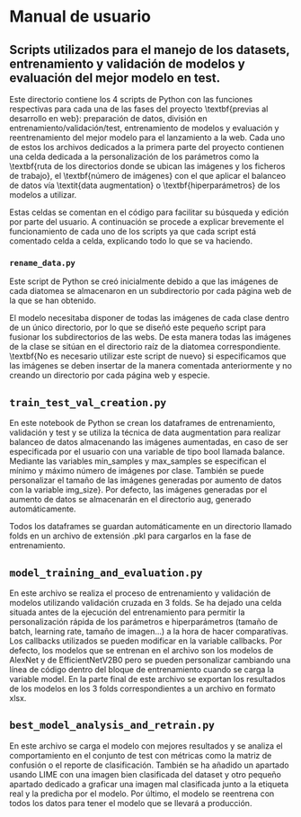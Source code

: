 # Manual de usuario 
## Scripts utilizados para el manejo de los datasets, entrenamiento y validación de modelos y evaluación del mejor modelo en test.

Este directorio contiene los 4 scripts de Python con las funciones respectivas para cada una de las fases del proyecto \textbf{previas al desarrollo en web}: preparación de datos, división en entrenamiento/validación/test, entrenamiento de modelos y evaluación y reentrenamiento del mejor modelo para el lanzamiento a la web. Cada uno de estos los archivos dedicados a la primera parte del proyecto contienen una celda dedicada a la personalización de los parámetros como la \textbf{ruta de los directorios donde se ubican las imágenes y los ficheros de trabajo}, el \textbf{número de imágenes} con el que aplicar el balanceo de datos vía \textit{data augmentation} o \textbf{hiperparámetros} de los modelos a utilizar. 

Estas celdas se comentan en el código para facilitar su búsqueda y edición por parte del usuario. 
A continuación se procede a explicar brevemente el funcionamiento de cada uno de los scripts ya que cada script está comentado celda a celda, explicando todo lo que se va haciendo. 

### ```rename_data.py```

Este script de Python se creó inicialmente debido a que las imágenes de cada diatomea se almacenaron en un subdirectorio por cada página web de la que se han obtenido.

El modelo necesitaba disponer de todas las imágenes de cada clase dentro de un único directorio, por lo que se diseñó este pequeño script para fusionar los subdirectorios de las webs. De esta manera todas las imágenes de la clase se sitúan en el directorio raíz de la diatomea correspondiente. \textbf{No es necesario utilizar este script de nuevo} si especificamos que las imágenes se deben insertar de la manera comentada anteriormente y no creando un directorio por cada página web y especie.

## ```train_test_val_creation.py```
En este notebook de Python se crean los dataframes de entrenamiento, validación y test y se utiliza la técnica de data augmentation para realizar balanceo de datos almacenando las imágenes aumentadas, en caso de ser especificada por el usuario con una variable de tipo bool llamada balance. Mediante las variables min_samples y max_samples se especifican el mínimo y máximo número de imágenes por clase. También se puede personalizar el tamaño de las imágenes generadas por aumento de datos con la variable img_size}. Por defecto, las imágenes generadas por el aumento de datos se almacenarán en el directorio aug, generado automáticamente.

Todos los dataframes se guardan automáticamente en un directorio llamado folds en un archivo de extensión .pkl para cargarlos en la fase de entrenamiento.

## ```model_training_and_evaluation.py```

En este archivo se realiza el proceso de entrenamiento y validación de modelos utilizando validación cruzada en 3 folds. Se ha dejado una celda situada antes de la ejecución del entrenamiento para permitir la personalización rápida de los parámetros e hiperparámetros (tamaño de batch, learning rate, tamaño de imagen...) a la hora de hacer comparativas. Los callbacks utilizados se pueden modificar en la variable callbacks. Por defecto, los modelos que se entrenan en el archivo son los modelos de AlexNet y de EfficientNetV2B0 pero se pueden personalizar cambiando una línea de código dentro del bloque de entrenamiento cuando se carga la variable model. En la parte final de este archivo se exportan los resultados de los modelos en los 3 folds correspondientes a un archivo en formato xlsx.

## ```best_model_analysis_and_retrain.py```
En este archivo se carga el modelo con mejores resultados y se analiza el comportamiento en el conjunto de test con métricas como la matriz de confusión o el reporte de clasificación. También se ha añadido un apartado usando LIME con una imagen bien clasificada del dataset y otro pequeño apartado dedicado a graficar una imagen mal clasificada junto a la etiqueta real y la predicha por el modelo. Por último, el modelo se reentrena con todos los datos para tener el modelo que se llevará a producción.
